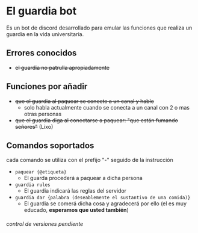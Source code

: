# El guardia bot
Es un bot de discord desarrollado para emular las funciones que realiza un guardia en la vida universitaria.

## Errores conocidos
* ~~el guardia no patrulla apropiadamente~~

## Funciones por añadir
* ~~que el guardia al paquear se conecte a un canal y hable~~
  * solo habla actualmente cuando se conecta a un canal con 2 o mas otras personas
* ~~que el guardia diga al conectarse a paquear: "que están fumando señores"~~ (Lixo)

## Comandos soportados
cada comando se utiliza con el prefijo "-" seguido de la instrucción
* `paquear {@etiqueta}`
  * El guarda procederá a paquear a dicha persona
* `guardia rules`
  * El guardia indicará las reglas del servidor
* `guardia dar {palabra (deseablemente el sustantivo de una comida)}`
  * El guardia se comerá dicha cosa y agradecerá por ello (el es muy educado, **esperamos que usted también**)


###### _control de versiones pendiente_
